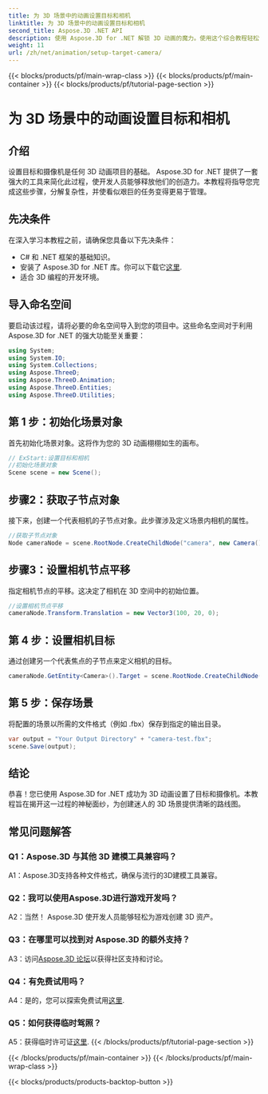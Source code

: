 ```yaml
---
title: 为 3D 场景中的动画设置目标和相机
linktitle: 为 3D 场景中的动画设置目标和相机
second_title: Aspose.3D .NET API
description: 使用 Aspose.3D for .NET 解锁 3D 动画的魔力。使用这个综合教程轻松设置目标和相机。
weight: 11
url: /zh/net/animation/setup-target-camera/
---
```


{{< blocks/products/pf/main-wrap-class >}}
{{< blocks/products/pf/main-container >}}
{{< blocks/products/pf/tutorial-page-section >}}

# 为 3D 场景中的动画设置目标和相机

## 介绍

设置目标和摄像机是任何 3D 动画项目的基础。 Aspose.3D for .NET 提供了一套强大的工具来简化此过程，使开发人员能够释放他们的创造力。本教程将指导您完成这些步骤，分解复杂性，并使看似艰巨的任务变得更易于管理。

## 先决条件

在深入学习本教程之前，请确保您具备以下先决条件：

- C# 和 .NET 框架的基础知识。
- 安装了 Aspose.3D for .NET 库。你可以下载它[这里](https://releases.aspose.com/3d/net/).
- 适合 3D 编程的开发环境。

## 导入命名空间

要启动该过程，请将必要的命名空间导入到您的项目中。这些命名空间对于利用 Aspose.3D for .NET 的强大功能至关重要：

```csharp
using System;
using System.IO;
using System.Collections;
using Aspose.ThreeD;
using Aspose.ThreeD.Animation;
using Aspose.ThreeD.Entities;
using Aspose.ThreeD.Utilities;
```

## 第 1 步：初始化场景对象

首先初始化场景对象。这将作为您的 3D 动画栩栩如生的画布。

```csharp
// ExStart:设置目标和相机
//初始化场景对象
Scene scene = new Scene();
```

## 步骤2：获取子节点对象

接下来，创建一个代表相机的子节点对象。此步骤涉及定义场景内相机的属性。

```csharp
//获取子节点对象
Node cameraNode = scene.RootNode.CreateChildNode("camera", new Camera());
```

## 步骤3：设置相机节点平移

指定相机节点的平移。这决定了相机在 3D 空间中的初始位置。

```csharp
//设置相机节点平移
cameraNode.Transform.Translation = new Vector3(100, 20, 0);
```

## 第 4 步：设置相机目标

通过创建另一个代表焦点的子节点来定义相机的目标。

```csharp
cameraNode.GetEntity<Camera>().Target = scene.RootNode.CreateChildNode("target");
```

## 第 5 步：保存场景

将配置的场景以所需的文件格式（例如 .fbx）保存到指定的输出目录。

```csharp
var output = "Your Output Directory" + "camera-test.fbx";
scene.Save(output);
```

## 结论

恭喜！您已使用 Aspose.3D for .NET 成功为 3D 动画设置了目标和摄像机。本教程旨在揭开这一过程的神秘面纱，为创建迷人的 3D 场景提供清晰的路线图。

## 常见问题解答

### Q1：Aspose.3D 与其他 3D 建模工具兼容吗？

A1：Aspose.3D支持各种文件格式，确保与流行的3D建模工具兼容。

### Q2：我可以使用Aspose.3D进行游戏开发吗？

A2：当然！ Aspose.3D 使开发人员能够轻松为游戏创建 3D 资产。

### Q3：在哪里可以找到对 Aspose.3D 的额外支持？

 A3：访问[Aspose.3D 论坛](https://forum.aspose.com/c/3d/18)以获得社区支持和讨论。

### Q4：有免费试用吗？

A4：是的，您可以探索免费试用[这里](https://releases.aspose.com/).

### Q5：如何获得临时驾照？

 A5：获得临时许可证[这里](https://purchase.aspose.com/temporary-license/).
{{< /blocks/products/pf/tutorial-page-section >}}

{{< /blocks/products/pf/main-container >}}
{{< /blocks/products/pf/main-wrap-class >}}

{{< blocks/products/products-backtop-button >}}
